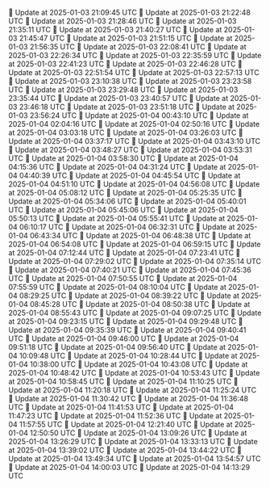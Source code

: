🔄 Update at 2025-01-03 21:09:45 UTC
🔄 Update at 2025-01-03 21:22:48 UTC
🔄 Update at 2025-01-03 21:28:46 UTC
🔄 Update at 2025-01-03 21:35:11 UTC
🔄 Update at 2025-01-03 21:40:27 UTC
🔄 Update at 2025-01-03 21:45:47 UTC
🔄 Update at 2025-01-03 21:51:15 UTC
🔄 Update at 2025-01-03 21:56:35 UTC
🔄 Update at 2025-01-03 22:08:41 UTC
🔄 Update at 2025-01-03 22:26:34 UTC
🔄 Update at 2025-01-03 22:35:59 UTC
🔄 Update at 2025-01-03 22:41:23 UTC
🔄 Update at 2025-01-03 22:46:28 UTC
🔄 Update at 2025-01-03 22:51:54 UTC
🔄 Update at 2025-01-03 22:57:13 UTC
🔄 Update at 2025-01-03 23:10:38 UTC
🔄 Update at 2025-01-03 23:23:58 UTC
🔄 Update at 2025-01-03 23:29:48 UTC
🔄 Update at 2025-01-03 23:35:44 UTC
🔄 Update at 2025-01-03 23:40:57 UTC
🔄 Update at 2025-01-03 23:46:18 UTC
🔄 Update at 2025-01-03 23:51:18 UTC
🔄 Update at 2025-01-03 23:56:24 UTC
🔄 Update at 2025-01-04 00:43:10 UTC
🔄 Update at 2025-01-04 02:04:16 UTC
🔄 Update at 2025-01-04 02:50:16 UTC
🔄 Update at 2025-01-04 03:03:18 UTC
🔄 Update at 2025-01-04 03:26:03 UTC
🔄 Update at 2025-01-04 03:37:17 UTC
🔄 Update at 2025-01-04 03:43:10 UTC
🔄 Update at 2025-01-04 03:48:27 UTC
🔄 Update at 2025-01-04 03:53:31 UTC
🔄 Update at 2025-01-04 03:58:30 UTC
🔄 Update at 2025-01-04 04:15:36 UTC
🔄 Update at 2025-01-04 04:31:24 UTC
🔄 Update at 2025-01-04 04:40:39 UTC
🔄 Update at 2025-01-04 04:45:54 UTC
🔄 Update at 2025-01-04 04:51:10 UTC
🔄 Update at 2025-01-04 04:56:08 UTC
🔄 Update at 2025-01-04 05:08:12 UTC
🔄 Update at 2025-01-04 05:25:35 UTC
🔄 Update at 2025-01-04 05:34:06 UTC
🔄 Update at 2025-01-04 05:40:01 UTC
🔄 Update at 2025-01-04 05:45:06 UTC
🔄 Update at 2025-01-04 05:50:13 UTC
🔄 Update at 2025-01-04 05:55:41 UTC
🔄 Update at 2025-01-04 06:10:17 UTC
🔄 Update at 2025-01-04 06:32:31 UTC
🔄 Update at 2025-01-04 06:43:34 UTC
🔄 Update at 2025-01-04 06:48:38 UTC
🔄 Update at 2025-01-04 06:54:08 UTC
🔄 Update at 2025-01-04 06:59:15 UTC
🔄 Update at 2025-01-04 07:12:44 UTC
🔄 Update at 2025-01-04 07:23:41 UTC
🔄 Update at 2025-01-04 07:29:02 UTC
🔄 Update at 2025-01-04 07:35:14 UTC
🔄 Update at 2025-01-04 07:40:21 UTC
🔄 Update at 2025-01-04 07:45:36 UTC
🔄 Update at 2025-01-04 07:50:55 UTC
🔄 Update at 2025-01-04 07:55:59 UTC
🔄 Update at 2025-01-04 08:10:04 UTC
🔄 Update at 2025-01-04 08:29:25 UTC
🔄 Update at 2025-01-04 08:39:22 UTC
🔄 Update at 2025-01-04 08:45:28 UTC
🔄 Update at 2025-01-04 08:50:38 UTC
🔄 Update at 2025-01-04 08:55:43 UTC
🔄 Update at 2025-01-04 09:07:25 UTC
🔄 Update at 2025-01-04 09:23:15 UTC
🔄 Update at 2025-01-04 09:29:48 UTC
🔄 Update at 2025-01-04 09:35:39 UTC
🔄 Update at 2025-01-04 09:40:41 UTC
🔄 Update at 2025-01-04 09:46:00 UTC
🔄 Update at 2025-01-04 09:51:18 UTC
🔄 Update at 2025-01-04 09:56:40 UTC
🔄 Update at 2025-01-04 10:09:48 UTC
🔄 Update at 2025-01-04 10:28:44 UTC
🔄 Update at 2025-01-04 10:38:00 UTC
🔄 Update at 2025-01-04 10:43:08 UTC
🔄 Update at 2025-01-04 10:48:42 UTC
🔄 Update at 2025-01-04 10:53:43 UTC
🔄 Update at 2025-01-04 10:58:45 UTC
🔄 Update at 2025-01-04 11:10:25 UTC
🔄 Update at 2025-01-04 11:20:18 UTC
🔄 Update at 2025-01-04 11:25:24 UTC
🔄 Update at 2025-01-04 11:30:42 UTC
🔄 Update at 2025-01-04 11:36:48 UTC
🔄 Update at 2025-01-04 11:41:53 UTC
🔄 Update at 2025-01-04 11:47:23 UTC
🔄 Update at 2025-01-04 11:52:36 UTC
🔄 Update at 2025-01-04 11:57:55 UTC
🔄 Update at 2025-01-04 12:21:40 UTC
🔄 Update at 2025-01-04 12:50:50 UTC
🔄 Update at 2025-01-04 13:09:26 UTC
🔄 Update at 2025-01-04 13:26:29 UTC
🔄 Update at 2025-01-04 13:33:13 UTC
🔄 Update at 2025-01-04 13:39:02 UTC
🔄 Update at 2025-01-04 13:44:22 UTC
🔄 Update at 2025-01-04 13:49:34 UTC
🔄 Update at 2025-01-04 13:54:57 UTC
🔄 Update at 2025-01-04 14:00:03 UTC
🔄 Update at 2025-01-04 14:13:29 UTC
